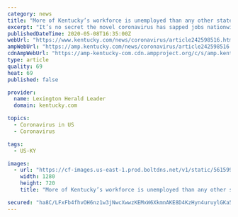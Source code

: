 ```yaml
---
category: news
title: "More of Kentucky’s workforce is unemployed than any other state because of COVID-19"
excerpt: "It’s no secret the novel coronavirus has sapped jobs nationwide, but Kentucky has suffered the most of any state by one measure. Unemployment claims as a percentage of the labor force in Kentucky have totaled about 33 percent,"
publishedDateTime: 2020-05-08T16:35:00Z
webUrl: "https://www.kentucky.com/news/coronavirus/article242598516.html"
ampWebUrl: "https://amp.kentucky.com/news/coronavirus/article242598516.html"
cdnAmpWebUrl: "https://amp-kentucky-com.cdn.ampproject.org/c/s/amp.kentucky.com/news/coronavirus/article242598516.html"
type: article
quality: 69
heat: 69
published: false

provider:
  name: Lexington Herald Leader
  domain: kentucky.com

topics:
  - Coronavirus in US
  - Coronavirus

tags:
  - US-KY

images:
  - url: "https://cf-images.us-east-1.prod.boltdns.net/v1/static/5615998026001/9c3fb351-580d-4548-be37-949044d62586/8f87cece-c8b7-442f-87f6-bc129b2a66e3/1280x720/match/image.jpg"
    width: 1280
    height: 720
    title: "More of Kentucky’s workforce is unemployed than any other state because of COVID-19"

secured: "ha8C/LFxFb4fhvOH6nz1w3jNwcXwwzKEMxW6XkmnAKE8D4KzHyn4uruylGKa5/nvklY9miLdPhGKe+4oNe3JJP5vqwTJSOTt2NGhjYPaD7/E+Io801X0luUcbAx1e7GTZ3sgGowh+ZwcVvU7B/MsGpLdGqeMPEnVfagOO9Jtu5bK4JVTbgFcJ9OyJT44XmrFEAik+yfdkZyfpmBg8WDDjT4xaFVQ0m/CVy8me6Iuu7DE5dZVe8dWLP2iwSwUVREjntLa1jwYFedLoX7sJnDYG24uCfbhY4a7lypzlQkSTgB6zKZUXOkl/3gVOQyBSavOsrJjLVogKIem3Gpz6JEBeaiJEkWaU/UDwL78T9oVjNnCmr6+xFBjEzY/Y4VgCyeJFcc/wZGl0uc2/AOdVpDrOoG7xsApeCvef4iLWDUaxbSH1JxPG5t+OhuCj0CpouEJAtpQAsofMMgCJ24VvTUoas6RnceY5Xpi1/+M5G4sPv4=;AqZNsnLNMfskG6vv5ZpMaA=="
---
```


